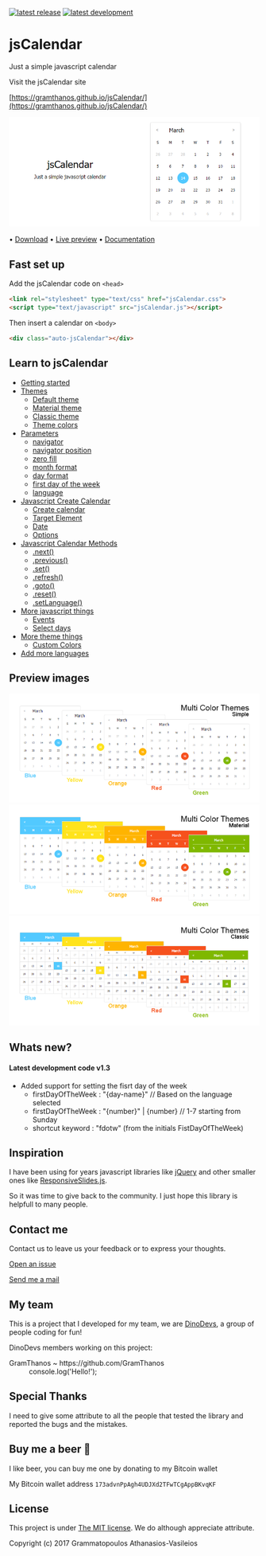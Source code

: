 [![latest release](https://img.shields.io/badge/latest%20release-v1.3-green.svg?style=flat-square)](https://github.com/GramThanos/jsCalendar/releases/latest)
[![latest development](https://img.shields.io/badge/latest%20development-v1.3-yellow.svg?style=flat-square)](https://github.com/GramThanos/jsCalendar#whats-new)

# jsCalendar
Just a simple javascript calendar

Visit the jsCalendar site

[https://gramthanos.github.io/jsCalendar/](https://gramthanos.github.io/jsCalendar/)

![preview 1](preview/preview_default.png)

• [Download](https://github.com/GramThanos/jsCalendar/releases/download/v1.3/jsCalendar_v1.3.zip) • [Live preview](https://gramthanos.github.io/jsCalendar/)  • [Documentation](https://gramthanos.github.io/jsCalendar/docs.html)

## Fast set up

Add the jsCalendar code on `<head>`

```html
<link rel="stylesheet" type="text/css" href="jsCalendar.css">
<script type="text/javascript" src="jsCalendar.js"></script>
```

Then insert a calendar on `<body>`

```html
<div class="auto-jsCalendar"></div>
```

## Learn to jsCalendar
- [Getting started](https://gramthanos.github.io/jsCalendar/docs.html#getting-started)
- [Themes](https://gramthanos.github.io/jsCalendar/docs.html#calendar-themes)
	- [Default theme](https://gramthanos.github.io/jsCalendar/docs.html#default-theme)
	- [Material theme](https://gramthanos.github.io/jsCalendar/docs.html#material-theme)
	- [Classic theme](https://gramthanos.github.io/jsCalendar/docs.html#classic-theme)
	- [Theme colors](https://gramthanos.github.io/jsCalendar/docs.html#theme-colors)
- [Parameters](https://gramthanos.github.io/jsCalendar/docs.html#calendar-themes)
	- [navigator](https://gramthanos.github.io/jsCalendar/docs.html#parameter-navigator)
	- [navigator position](https://gramthanos.github.io/jsCalendar/docs.html#parameter-navigator-position)
	- [zero fill](https://gramthanos.github.io/jsCalendar/docs.html#parameter-zero-fill)
	- [month format](https://gramthanos.github.io/jsCalendar/docs.html#parameter-month-format)
	- [day format](https://gramthanos.github.io/jsCalendar/docs.html#parameter-day-format)
	- [first day of the week](https://gramthanos.github.io/jsCalendar/docs.html#parameter-first-day-of-the-week)
	- [language](https://gramthanos.github.io/jsCalendar/docs.html#parameter-language)
- [Javascript Create Calendar](https://gramthanos.github.io/jsCalendar/docs.html#javascript-api-create)
	- [Create calendar](https://gramthanos.github.io/jsCalendar/docs.html#javascript-create-calendar)
	- [Target Element](https://gramthanos.github.io/jsCalendar/docs.html#javascript-calendar-target)
	- [Date ](https://gramthanos.github.io/jsCalendar/docs.html#javascript-calendar-date)
	- [Options](https://gramthanos.github.io/jsCalendar/docs.html#javascript-calendar-options)
- [Javascript Calendar Methods](https://gramthanos.github.io/jsCalendar/docs.html#javascript-api-create)
	- [.next()](https://gramthanos.github.io/jsCalendar/docs.html#javascript-method-next)
	- [.previous()](https://gramthanos.github.io/jsCalendar/docs.html#javascript-method-previous)
	- [.set()](https://gramthanos.github.io/jsCalendar/docs.html#javascript-method-set)
	- [.refresh()](https://gramthanos.github.io/jsCalendar/docs.html#javascript-method-refresh)
	- [.goto()](https://gramthanos.github.io/jsCalendar/docs.html#javascript-method-goto)
	- [.reset()](https://gramthanos.github.io/jsCalendar/docs.html#javascript-method-reset)
	- [.setLanguage()](https://gramthanos.github.io/jsCalendar/docs.html#javascript-method-setLanguage)
- [More javascript things](https://gramthanos.github.io/jsCalendar/docs.html#more-javascript)
	- [Events](https://gramthanos.github.io/jsCalendar/docs.html#more-javascript-events)
	- [Select days](https://gramthanos.github.io/jsCalendar/docs.html#more-javascript-select)
- [More theme things](https://gramthanos.github.io/jsCalendar/docs.html#more-theme)
	- [Custom Colors](https://gramthanos.github.io/jsCalendar/docs.html#more-theme-colors)
- [Add more languages](https://gramthanos.github.io/jsCalendar/docs.html#more-languages)


## Preview images
![preview 3](preview/preview_theme_simple.png)
![preview 4](preview/preview_theme_material.png)
![preview 5](preview/preview_theme_classic.png)


## Whats new?

#### Latest development code v1.3
 - Added support for setting the fisrt day of the week
	- firstDayOfTheWeek : "{day-name}" // Based on the language selected
	- firstDayOfTheWeek : "{number}" | {number} // 1-7 starting from Sunday
	- shortcut keyword : "fdotw" (from the initials FistDayOfTheWeek)


## Inspiration
I have been using for years javascript libraries like [jQuery](https://github.com/jquery/jquery) and other smaller ones like [ResponsiveSlides.js](https://github.com/viljamis/ResponsiveSlides.js).

So it was time to give back to the community. I just hope this library is helpfull to many people.


## Contact me

Contact us to leave us your feedback or to express your thoughts.

[Open an issue](https://github.com/GramThanos/jsCalendar/issues)

[Send me a mail](mailto:agrammatopoulos@isc.tuc.gr)


## My team

This is a project that I developed for my team,
we are [DinoDevs](https://github.com/DinoDevs), a group of people coding for fun!

DinoDevs members working on this project:
<dl>
  <dt>GramThanos ~ https://github.com/GramThanos</dt>
  <dd>console.log('Hello!');</dd>
</dl>




## Special Thanks

I need to give some attribute to all the people that tested the library and reported the bugs and the mistakes.



## Buy me a beer :beer:

I like beer, you can buy me one by donating to my Bitcoin wallet

My Bitcoin wallet address `173advnPpAgh4UDJXd2TFwTCgAppBKvqKF`



## License

This project is under [The MIT license](https://opensource.org/licenses/MIT).
We do although appreciate attribute.

Copyright (c) 2017 Grammatopoulos Athanasios-Vasileios

